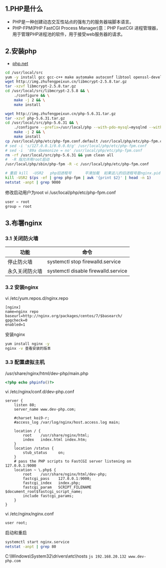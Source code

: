 ## 1.PHP是什么
- PHP是一种创建动态交互性站点的强有力的服务器端脚本语言。
- PHP-FPM(PHP FastCGI Process Manager)意：PHP FastCGI 进程管理器，用于管理PHP进程池的软件，用于接受web服务器的请求。
## 2.安装php
- [php.net](https://php.net/)
```sh
cd /usr/local/src
yum -y install gcc gcc-c++ make automake autoconf libtool openssl-devel pcre-devel libxml2 libxml2-devel bzip2 bzip2-devel libjpeg-turbo libjpeg-turbo-devel libpng libpng-devel freetype freetype-devel zlib zlib-devel libcurl libcurl-devel
wget http://img.zhufengpeixun.cn/libmcrypt-2.5.8.tar.gz
tar -xzvf libmcrypt-2.5.8.tar.gz
cd /usr/local/src/libmcrypt-2.5.8 && \
    ./configure && \
    make -j 2 && \
    make install

wget http://img.zhufengpeixun.cn/php-5.6.31.tar.gz
tar -xzvf php-5.6.31.tar.gz
cd /usr/local/src/php-5.6.31 && \
    ./configure --prefix=/usr/local/php --with-pdo-mysql=mysqlnd --with-mysqli=mysqlnd --with-mysql=mysqlnd --with-openssl --enable-mbstring --with-freetype-dir --with-jpeg-dir --with-png-dir --with-mcrypt --with-zlib --with-libxml-dir=/usr --enable-xml  --enable-sockets --enable-fpm --with-config-file-path=/usr/local/php/etc --with-bz2 --with-gd && \
    make -j 2 && \
    make install
cp /usr/local/php/etc/php-fpm.conf.default /usr/local/php/etc/php-fpm.conf
# sed -i 's/127.0.0.1/0.0.0.0/g' /usr/local/php/etc/php-fpm.conf
# sed -i  '89a daemonize = no' /usr/local/php/etc/php-fpm.conf
rm -rf /usr/local/src/php-5.6.31 && yum clean all 
#  -R 指允许用root启动
/usr/local/php/sbin/php-fpm -R -c /usr/local/php/etc/php-fpm.conf

# 重启 kill  -USR2   php旧进程号      平滑加载  如果这儿的旧进程号是nginx.pid
kill -USR2 $(ps -ef | grep php-fpm | awk '{print $2}' | head -n 1)  
netstat -anpt | grep 9000
```
修改启动用户为root vi /usr/local/php/etc/php-fpm.conf
```php
user = root
group = root
```
## 3.布署nginx
### 3.1 关闭防火墙
| 功能 | 命令 |
| --- | --- |
| 停止防火墙 | systemctl stop firewalld.service |
| 永久关闭防火墙 | systemctl disable firewalld.service |
### 3.2 安装nginx
vi /etc/yum.repos.d/nginx.repo
```nginx
[nginx]
name=nginx repo
baseurl=http://nginx.org/packages/centos/7/$basearch/
gpgcheck=0
enabled=1
```
安装nginx
```sh
yum install nginx -y
nginx -v 查看安装的版本
```
### 3.3 配置虚拟主机
/usr/share/nginx/html/dev-php/main.php
```php
<?php echo phpinfo()?>
```
vi /etc/nginx/conf.d/dev-php.conf
```
server {
    listen 80;
    server_name www.dev-php.com;

    #charset koi9-r;
    #access_log /var/log/nginx/host.access.log main;

    location / {
        root    /usr/share/nginx/html;
        index   index.html index.htm;
    }
    location /status {
        stub_status     on;
    }
    # pass the PHP scripts to FastCGI server listening on 127.0.0.1:9000
    location ~ \.php$ {
        root    /usr/share/nginx/html/dev-php;
        fastcgi_pass    127.0.0.1:9000;
        fastcgi_index   index.php;
        fastcgi_param   SCRIPT_FILENAME $document_root$fastcgi_script_name;
        include fastcgi_params;
    }
}
```
vi /etc/nginx/nginx.conf
```
user root;
```
启动和重启
```sh
systemctl start nginx.service
netstat -anpt | grep 80
```
C:\Windows\System32\drivers\etc\hosts `js 192.168.20.132 www.dev-php.com `